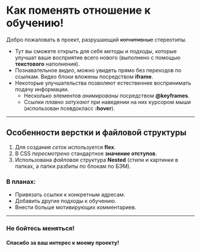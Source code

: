 # Как поменять отношение к обучению!
Добро пожаловать в проект, разрушающий ~~когнитивные~~ стереотипы. 
* Тут вы сможете открыть для себя *методы* и *подходы*, которые улучшат ваше восприятие всего нового (выполнено с помощью **текстового** наполнения).
* Познавательное *видео*, можно увидеть прямо без переходов по ссылкам. Видео блоки вложены посредством **iframe**.
* Некоторые улучшательства позволяют естественнее воспринимать подачу информации. 
    * Несколько элементов *анимированы* посредством **@keyframes**.
    * Ссылки *плавно затухают* при наведении на них курсором мыши (использован псевдокласс **:hover**).
------
## Особенности верстки и файловой структуры
1. Для создания *сеток* используется **flex**.
2. В CSS *пересмотрено* стандартное **значение отступов**.
3. Использована *файловая* структура **Nested** (стили и картинки в папках, а папки разбиты по блокам по БЭМ).

### В планах:
* Привязать ссылки к конкретным адресам.
* Добавить другие подходы к обучению.
* Внести больше мотивирующих комментариев.
------
### Не бойтесь меняться!

#### Спасибо за ваш интерес к моему проекту!